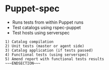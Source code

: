 # Puppet-spec

* Runs tests from within Puppet runs
* Test catalogs using rspec-puppet
* Test hosts using serverspec

~~~SECTION:notes~~~
1) Catalog compilation
2) Unit tests (master or agent side)
3) Catalog application (if tests passed)
4) Functional tests (using serverspec)
5) Amend report with functional tests results
~~~ENDSECTION~~~
